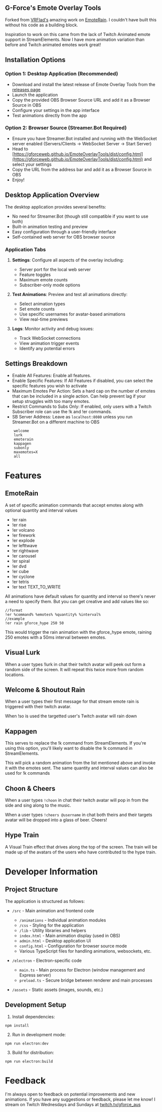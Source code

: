## G-Force's Emote Overlay Tools

Forked from [VRFlad's](https://vrflad.com) amazing work on [EmoteRain](https://codepen.io/vrflad/pen/VwMYaYo). I couldn't have built this without his code as a building block.

Inspiration to work on this came from the lack of Twitch Animated emote support in StreamElements. Now I have more animation variation than before and Twitch animated emotes work great!

## Installation Options

### Option 1: Desktop Application (Recommended)

- Download and install the latest release of Emote Overlay Tools from the [releases page](https://github.com/gforceweb/EmoteOverlayTools/releases)
- Launch the application
- Copy the provided OBS Browser Source URL and add it as a Browser Source in OBS
- Configure your settings in the app interface
- Test animations directly from the app

### Option 2: Browser Source (Streamer.Bot Required)

- Ensure you have Streamer.Bot installed and running with the WebSocket server enabled (Servers/Clients -> WebSocket Server -> Start Server)
- Head to [https://gforceweb.github.io/EmoteOverlayTools/dist/config.html](https://gforceweb.github.io/EmoteOverlayTools/dist/config.html) and select your settings
- Copy the URL from the address bar and add it as a Browser Source in OBS
- Enjoy!

## Desktop Application Overview

The desktop application provides several benefits:

- No need for Streamer.Bot (though still compatible if you want to use both)
- Built-in animation testing and preview
- Easy configuration through a user-friendly interface
- Self-contained web server for OBS browser source

### Application Tabs

1. **Settings**: Configure all aspects of the overlay including:

   - Server port for the local web server
   - Feature toggles
   - Maximum emote counts
   - Subscriber-only mode options

2. **Test Animations**: Preview and test all animations directly:

   - Select animation types
   - Set emote counts
   - Use specific usernames for avatar-based animations
   - View real-time previews

3. **Logs**: Monitor activity and debug issues:
   - Track WebSocket connections
   - View animation trigger events
   - Identify any potential errors

## Settings Breakdown

- Enable All Features: Enable all features.
- Enable Specific Features: If All Features if disabled, you can select the specific features you wish to activate
- Maximum Emotes Per Action: Sets a hard cap on the number of emotes that can be included in a single action. Can help prevent lag if your setup struggles with too many emotes.
- Restrict Commands to Subs Only: If enabled, only users with a Twitch Subscriber role can use the !k and !er commands.
- SB Server Address: Leave as `localhost:8080` unless you run Streamer.Bot on a different machine to OBS

```
    welcome
    lurk
    emoterain
    kappagen
    subonly
    maxemotes=X
    all
```

# Features

## EmoteRain

A set of specific animation commands that accept emotes along with optional quantity and interval values

- !er rain
- !er rise
- !er volcano
- !er firework
- !er explode
- !er lefttwave
- !er rightwave
- !er carousel
- !er spiral
- !er dvd
- !er cube
- !er cyclone
- !er tetris
- !er text TEXT_TO_WRITE

All animations have default values for quantity and interval so there's never a need to specify them. But you can get creative and add values like so:

```
//format
!er %command% %emotes% %quantity% %interval%
//example
!er rain gforce_hype 250 50
```

This would trigger the rain animation with the gforce_hype emote, raining 250 emotes with a 50ms interval between emotes.

## Visual Lurk

When a user types !lurk in chat their twitch avatar will peek out form a random side of the screen. It will repeat this twice more from random locations.

## Welcome & Shoutout Rain

When a user types their first message for that stream emote rain is triggered with their twitch avatar.

When !so is used the targetted user's Twitch avatar will rain down

## Kappagen

This serves to replace the !k command from StreamElements. If you're using this option, you'll likely want to disable the !k command in StreamElements.

This will pick a random animation from the list mentioned above and invoke it with the emotes sent. The same quantity and interval values can also be used for !k commands

## Choon & Cheers

When a user types `!choon` in chat their twitch avatar will pop in from the side and sing along to the music.

When a user types `!cheers @username` in chat both theirs and their targets avatar will be dropped into a glass of beer. Cheers!

## Hype Train

A Visual Train effect that drives along the top of the screen. The train will be made up of the avatars of the users who have contributed to the hype train.

# Developer Information

## Project Structure

The application is structured as follows:

- `/src` - Main animation and frontend code

  - `/animations` - Individual animation modules
  - `/css` - Styling for the application
  - `/lib` - Utility libraries and helpers
  - `index.html` - Main animation display (used in OBS)
  - `admin.html` - Desktop application UI
  - `config.html` - Configuration for browser source mode
  - Various TypeScript files for handling animations, websockets, etc.

- `/electron` - Electron-specific code

  - `main.ts` - Main process for Electron (window management and Express server)
  - `preload.ts` - Secure bridge between renderer and main processes

- `/assets` - Static assets (images, sounds, etc.)

## Development Setup

1. Install dependencies:

```
npm install
```

2. Run in development mode:

```
npm run electron:dev
```

3. Build for distribution:

```
npm run electron:build
```

# Feedback

I'm always open to feedback on potential improvements and new animations. If you have any suggestions or feedback, please let me know! I stream on Twitch Wednesdays and Sundays at [twitch.tv/gforce_aus](https://www.twitch.tv/gforce_aus)
